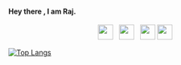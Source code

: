 #### Hey there , I am Raj.

<p align='center'>
<a href="https://twitter.com/raj_5129"><img height="30" src="http://pngimg.com/uploads/twitter/twitter_PNG34.png"></a>&nbsp;&nbsp;
<a href="https://www.instagram.com/raj_0512/"><img height="30" src="https://png.pngtree.com/png-clipart/20190516/original/pngtree-instagram-social-media-icon-design-template-vector-png-image_3654765.jpg"></a>&nbsp;&nbsp;
<a href="panchalraj544@gmail.com"><img height="30" src="https://www.freepnglogos.com/uploads/logo-gmail-png/logo-gmail-png-image-gmail-logo-gta-wiki-the-grand-theft-auto-4.png"></a>
<a href="https://www.linkedin.com/in/waylonwalker/"><img height="30" src="https://github.com/WaylonWalker/WaylonWalker/blob/main/icon/linkedin.png?raw=true"></a>
</p>


<!--
**raj5126/raj5126** is a ✨ _special_ ✨ repository because its `README.md` (this file) appears on your GitHub profile.

Here are some ideas to get you started:

- 🔭 I’m currently working on ...
- 🌱 I’m currently learning ...
- 👯 I’m looking to collaborate on ...
- 🤔 I’m looking for help with ...
- 💬 Ask me about ...
- 📫 How to reach me: ...
- 😄 Pronouns: ...
- ⚡ Fun fact: ...
-->
[![Top Langs](https://github-readme-stats.vercel.app/api/top-langs/?username=raj5126&layout=compact)](https://github.com/raj5126/github-readme-stats)


